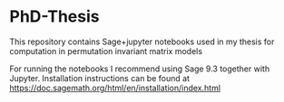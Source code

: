 # PhD-Thesis
This repository contains Sage+jupyter notebooks used in my thesis for computation in permutation invariant matrix models

For running the notebooks I recommend using Sage 9.3 together with Jupyter. Installation instructions can be found at https://doc.sagemath.org/html/en/installation/index.html
